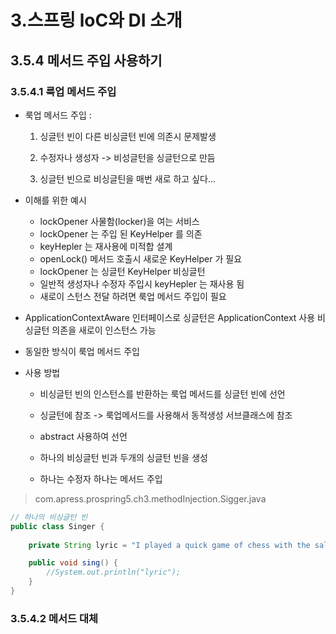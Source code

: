 # 3.스프링 loC와 DI 소개

## 3.5.4 메서드 주입 사용하기

### 3.5.4.1 룩업 메서드 주입

- 룩업 메서드 주입 : 
  
    1. 싱글턴 빈이 다른 비싱글턴 빈에 의존시 문제발생
   
    2. 수정자나 생성자 -> 비성글턴을 싱글턴으로 만듬 
   
    3. 싱글턴 빈으로 비싱글틴을 매번 새로 하고 싶다...
- 이해를 위한 예시 
  - lockOpener 사물함(locker)을 여는 서비스 
  - lockOpener 는 주입 된 KeyHelper 를 의존
  - keyHepler 는 재사용에 미적합 셜계
  - openLock() 메서드 호출시 새로운 KeyHelper 가 필요
  - lockOpener 는 싱글턴 KeyHelper 비싱글턴
  - 일반적 생성자나 수정자 주입시 keyHepler 는 재사용 됨
  - 새로이 스턴스 전달 하려면 룩업 메서드 주입이 필요

- ApplicationContextAware 인터페이스로  싱글턴은 ApplicationContext 사용 비싱글턴 의존을 새로이 인스턴스 가능 
- 동일한 방식이 룩업 메서드 주입

- 사용 방법
  - 비싱글턴 빈의 인스턴스를 반환하는 룩업 메서드를 싱글턴 빈에 선언

  - 싱글턴에 참조 -> 룩업메서드를 사용해서 동적생성 서브클래스에 참조
  - abstract 사용하여 선언

  - 하나의 비싱글턴 빈과 두개의 싱글턴 빈을 생성
  - 하나는 수정자 하나는 메서드 주입 

> com.apress.prospring5.ch3.methodInjection.Sigger.java
``` java
// 하나의 비싱글턴 빈
public class Singer {
	
	private String lyric = "I played a quick game of chess with the salt and pepper shaker";

    public void sing() {
        //System.out.println("lyric"); 	
    }
}
```

### 3.5.4.2 메서드 대체
